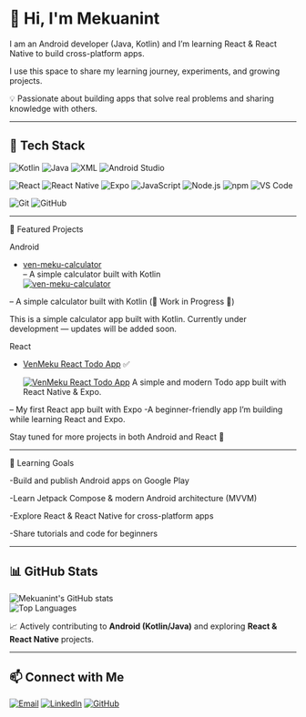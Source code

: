 
# 👋 Hi, I'm Mekuanint


I am an Android developer (Java, Kotlin) and I’m learning React & React Native to build cross-platform apps.
  
I use this space to share my learning journey, experiments, and growing projects.  

💡 Passionate about building apps that solve real problems and sharing knowledge with others. 



---



## 🔧 Tech Stack
![Kotlin](https://img.shields.io/badge/Kotlin-0095D5?style=for-the-badge&logo=kotlin&logoColor=white)
![Java](https://img.shields.io/badge/Java-007396?style=for-the-badge&logo=java&logoColor=white)
![XML](https://img.shields.io/badge/XML-FF6600?style=for-the-badge&logo=xml&logoColor=white)
![Android Studio](https://img.shields.io/badge/Android%20Studio-3DDC84?style=for-the-badge&logo=android-studio&logoColor=white)

![React](https://img.shields.io/badge/React-20232A?style=for-the-badge&logo=react&logoColor=61DAFB)
![React Native](https://img.shields.io/badge/React%20Native-61DAFB?style=for-the-badge&logo=react&logoColor=20232A)
![Expo](https://img.shields.io/badge/Expo-000020?style=for-the-badge&logo=expo&logoColor=white)
![JavaScript](https://img.shields.io/badge/JavaScript-F7DF1E?style=for-the-badge&logo=javascript&logoColor=black)
![Node.js](https://img.shields.io/badge/Node.js-339933?style=for-the-badge&logo=node.js&logoColor=white)
![npm](https://img.shields.io/badge/npm-CB3837?style=for-the-badge&logo=npm&logoColor=white)
![VS Code](https://img.shields.io/badge/VS%20Code-007ACC?style=for-the-badge&logo=visual-studio-code&logoColor=white)

![Git](https://img.shields.io/badge/Git-F05032?style=for-the-badge&logo=git&logoColor=white)
![GitHub](https://img.shields.io/badge/GitHub-181717?style=for-the-badge&logo=github&logoColor=white)



---




📌 Featured Projects

Android

  - [ven-meku-calculator](https://github.com/VenomX-Meku/ven-meku-calculator)  
  – A simple calculator built with Kotlin  
  [![ven-meku-calculator](https://img.shields.io/badge/CalculatorApp-Kotlin-blue?style=for-the-badge&logo=kotlin)](https://github.com/VenomX-Meku/ven-meku-calculator)

 
 – A simple calculator built with Kotlin
(🚧 Work in Progress 🚧)

This is a simple calculator app built with Kotlin.
Currently under development — updates will be added soon.

React


- [VenMeku React Todo App](https://github.com/VenomX-Meku/VenMeku-React-TodoApp) ✅  
 
  [![VenMeku React Todo App](https://img.shields.io/badge/GitHub-VenMeku%20React%20Todo%20App-blue?logo=github)](https://github.com/VenomX-Meku/VenMeku-React-TodoApp)
   A simple and modern Todo app built with React Native & Expo.


 – My first React app built with Expo
 -A beginner-friendly app I’m building while learning React and Expo.

Stay tuned  for more projects in both Android and React 🚀




---


 🌱 Learning Goals

-Build and publish Android apps on Google Play

-Learn Jetpack Compose & modern Android architecture (MVVM)

-Explore React & React Native for cross-platform apps

-Share tutorials and code for beginners 
 

---




## 📊 GitHub Stats
![Mekuanint's GitHub stats](https://github-readme-stats.vercel.app/api?username=VenomX-Meku&show_icons=true&theme=tokyonight)  
![Top Languages](https://github-readme-stats.vercel.app/api/top-langs/?username=VenomX-Meku&layout=compact&theme=tokyonight)  

📈 Actively contributing to **Android (Kotlin/Java)** and exploring **React & React Native** projects.  


---




## 📫 Connect with Me
[![Email](https://img.shields.io/badge/Email-D14836?style=for-the-badge&logo=gmail&logoColor=white)](mailto:mekuanint@email.com)
[![LinkedIn](https://img.shields.io/badge/LinkedIn-0A66C2?style=for-the-badge&logo=linkedin&logoColor=white)](https://www.linkedin.com/in/mekuanint/)
[![GitHub](https://img.shields.io/badge/GitHub-181717?style=for-the-badge&logo=github&logoColor=white)](https://github.com/venapp22)
